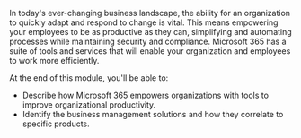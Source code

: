 In today's ever-changing business landscape, the ability for an organization to quickly adapt and respond to change is vital. This means empowering your employees to be as productive as they can, simplifying and automating processes while maintaining security and compliance. Microsoft 365 has a suite of tools and services that will enable your organization and employees to work more efficiently.

At the end of this module, you'll be able to:

 -  Describe how Microsoft 365 empowers organizations with tools to improve organizational productivity.
 -  Identify the business management solutions and how they correlate to specific products.
